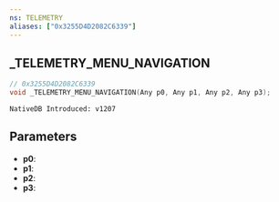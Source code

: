 ```yaml
---
ns: TELEMETRY
aliases: ["0x3255D4D2082C6339"]
---
```

## _TELEMETRY_MENU_NAVIGATION

```c
// 0x3255D4D2082C6339
void _TELEMETRY_MENU_NAVIGATION(Any p0, Any p1, Any p2, Any p3);
```

```
NativeDB Introduced: v1207
```

## Parameters
* **p0**:
* **p1**:
* **p2**:
* **p3**:
